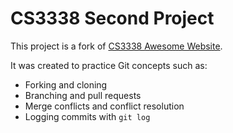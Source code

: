 # CS3338 Second Project

This project is a fork of [CS3338 Awesome Website](https://github.com/JValenzuela1/CS3338-Awesome-Website).

It was created to practice Git concepts such as:
- Forking and cloning
- Branching and pull requests
- Merge conflicts and conflict resolution
- Logging commits with `git log`
